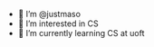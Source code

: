 - 👋 I’m @justmaso
- 👀 I’m interested in CS
- 🌱 I’m currently learning CS at uoft 

<!---
justmaso/justmaso is a ✨ special ✨ repository because its `README.md` (this file) appears on your GitHub profile.
You can click the Preview link to take a look at your changes.
--->
